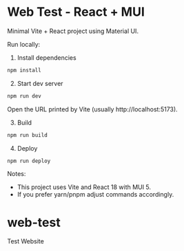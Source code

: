 # Web Test - React + MUI

Minimal Vite + React project using Material UI.

Run locally:

1. Install dependencies

```bash
npm install
```

2. Start dev server

```bash
npm run dev
```

Open the URL printed by Vite (usually http://localhost:5173).


3. Build

```bash
npm run build
```

4. Deploy

```bash
npm run deploy
```


Notes:
- This project uses Vite and React 18 with MUI 5.
- If you prefer yarn/pnpm adjust commands accordingly.
# web-test
Test Website
